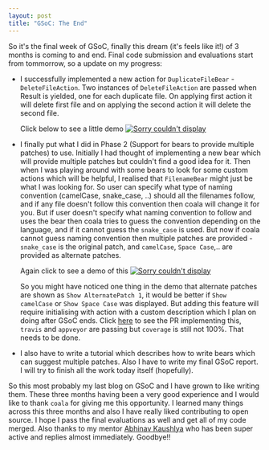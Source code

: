 ```yaml
---
layout: post
title: "GSoC: The End"
---
```


So it's the final week of GSoC, finally this dream (it's feels like it!) of 3 months is coming to and end. Final code submission and evaluations start from tommorrow, so a update on my progress:

- I successfully implemented a new action for `DuplicateFileBear` - `DeleteFileAction`. Two instances of `DeleteFileAction` are passed when Result is yielded, one for each duplicate file. On applying first action it will delete first file and on applying the second action it will delete the second file.

	Click below to see a little demo
	[![Sorry couldn't display](https://asciinema.org/a/7focLNMjBEHz76TjnMi9FyHzb.svg)](https://asciinema.org/a/7focLNMjBEHz76TjnMi9FyHzb)

- I finally put what I did in Phase 2 (Support for bears to provide multiple patches) to use. Initially I had thought of implementing a new bear which will provide multiple patches but couldn't find a good idea for it. Then when I was playing around with some bears to look for some custom actions which will be helpful, I realised that `FilenameBear` might just be what I was looking for. So user can specify what type of naming convention (camelCase, snake_case, ..) should all the filenames follow, and if any file doesn't follow this convention then coala will change it for you. But if user doesn't specify what naming convention to follow and uses the bear then coala tries to guess the convention depending on the language, and if it cannot guess the `snake_case` is used. But now if coala cannot guess naming convention then multiple patches are provided - `snake_case` is the original patch, and `camelCase`, `Space Case`,.. are provided as alternate patches.

	Again click to see a demo of this
	[![Sorry couldn't display](https://asciinema.org/a/K8ESHZwYpvhmhjjuTwDf5RzBa.svg)](https://asciinema.org/a/K8ESHZwYpvhmhjjuTwDf5RzBa)

	So you might have noticed one thing in the demo that alternate patches are shown as `Show AlternatePatch 1`, it would be better if `Show camelCase` or `Show Space Case` was displayed. But adding this feature will require initialising with action with a custom description which I plan on doing after GSoC ends.
	Click [here](https://github.com/coala/coala-bears/pull/29480) to see the PR implementing this, `travis` and `appveyor` are passing but `coverage` is still not 100%. That needs to be done.


- I also have to write a tutorial which describes how to write bears which can suggest multiple patches. Also I have to write my final GSoC report. I will try to finish all the work today itself (hopefully).

So this most probably my last blog on GSoC and I have grown to like writing them. These three months having been a very good experience and I would like to thank `coala` for giving me this opportunity. I learned many things across this three months and also I have really liked contributing to open source. I hope I pass the final evaluations as well and get all of my code merged. Also thanks to my mentor [Abhinav Kaushlya](https://github.com/abhishalya) who has been super active and replies almost immediately.
Goodbye!!
